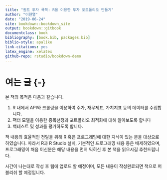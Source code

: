 ```yaml
--- 
title: "퀀트 투자 쿡북: R을 이용한 투자 포트폴리오 만들기"
author: "이현열"
date: "2019-06-24"
site: bookdown::bookdown_site
output: bookdown::gitbook
documentclass: book
bibliography: [book.bib, packages.bib]
biblio-style: apalike
link-citations: yes
latex_engine: xelatex
github-repo: rstudio/bookdown-demo
---
```


# 여는 글 {-}

본 책의 목적은 다음과 같습니다.

1. R 내에서 API와 크롤링을 이용하여 주가, 재무제표, 가치지표 등의 데이터를 수집합니다.
2. 팩터 모델을 이용한 종목선정과  포트폴리오 최적화에 대해 알아보도록 합니다
3. 백테스트 및 성과를 평가하도록 합니다.

책 내용의 효율적인 전달을 위해 R 혹은 프로그래밍에 대한 지식이 있는 분을 대상으로 하였습니다. 따라서 R과 R Studio 설치, 기본적인 프로그래밍 내용 등은 배제하였으며, 프로그래밍이 처음 이신분은 해당 내용을 먼저 익히신 후 본 책을 읽으시길 추천드립니다.

시간이 나는대로 작성 후 웹에 업로드 할 예정이며, 모든 내용이 작성완료되면 책으로 퍼블리쉬 할 예정입니다.

